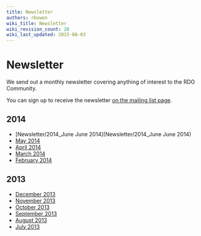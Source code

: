 ```yaml
---
title: Newsletter
authors: rbowen
wiki_title: Newsletter
wiki_revision_count: 20
wiki_last_updated: 2015-08-03
---
```


# Newsletter

We send out a monthly newsletter covering anything of interest to the RDO Community.

You can sign up to receive the newsletter [on the mailing list page](http://www.redhat.com/mailman/listinfo/rdo-newsletter).

## 2014

*   [Newsletter/2014_June June 2014](Newsletter/2014_June June 2014)
*   [May 2014](http://openstack.redhat.com/Newsletter/2014_May)
*   [April 2014](https://www.redhat.com/archives/rdo-newsletter/2014-April/msg00000.html)
*   [March 2014](https://www.redhat.com/archives/rdo-newsletter/2014-March/msg00000.html)
*   [February 2014](https://www.redhat.com/archives/rdo-newsletter/2014-February/msg00000.html)

## 2013

*   [December 2013](https://www.redhat.com/archives/rdo-newsletter/2013-December/msg00000.html)
*   [November 2013](https://www.redhat.com/archives/rdo-newsletter/2013-November/msg00000.html)
*   [October 2013](https://www.redhat.com/archives/rdo-newsletter/2013-October/msg00000.html)
*   [September 2013](https://www.redhat.com/archives/rdo-newsletter/2013-September/msg00000.html)
*   [August 2013](https://www.redhat.com/archives/rdo-newsletter/2013-August/msg00000.html)
*   [July 2013](https://www.redhat.com/archives/rdo-newsletter/2013-July/msg00000.html)
